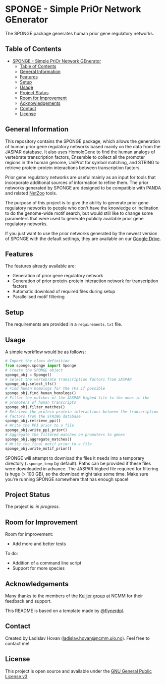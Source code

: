 # SPONGE - Simple PriOr Network GEnerator
The SPONGE package generates human prior gene regulatory networks.


## Table of Contents
- [SPONGE - Simple PriOr Network GEnerator](#sponge---simple-prior-network-generator)
  - [Table of Contents](#table-of-contents)
  - [General Information](#general-information)
  - [Features](#features)
  - [Setup](#setup)
  - [Usage](#usage)
  - [Project Status](#project-status)
  - [Room for Improvement](#room-for-improvement)
  - [Acknowledgements](#acknowledgements)
  - [Contact](#contact)
  - [License](#license)


## General Information
This repository contains the SPONGE package, which allows the generation
of human prior gene regulatory networks based mainly on the data from
the JASPAR database. It also uses HomoloGene to find the human analogs
of vertebrate transcription factors, Ensemble to collect all the
promoter regions in the human genome, UniProt for symbol matching, and
STRING to retrieve protein-protein interactions between transcription
factors.

Prior gene regulatory networks are useful mainly as an input for tools
that incorporate additional sources of information to refine them.
The prior networks generated by SPONGE are designed to be compatible
with PANDA and related [NetZoo](https://github.com/netZoo/netZooPy)
tools.

The purpose of this project is to give the ability to generate prior
gene regulatory networks to people who don't have the knowledge or
inclination to do the genome-wide motif search, but would still like
to change some parameters that were used to generate publicly available
prior gene regulatory networks.

If you just want to use the prior networks generated by the newest
version of SPONGE with the default settings, they are available on our
[Google Drive][drive-link].

[drive-link]: https://drive.google.com/drive/folders/16uGpTWFgaFhRDTxSBQ6VtxjqwHY-0fJz?usp=sharing


## Features
The features already available are:
- Generation of prior gene regulatory network
- Generation of prior protein-protein interaction network for
  transcription factors
- Automatic download of required files during setup
- Parallelised motif filtering


## Setup
The requirements are provided in a `requirements.txt` file.


## Usage
A simple workflow would be as follows:

``` python
# Import the class definition
from sponge.sponge import Sponge
# Create the SPONGE object
sponge_obj = Sponge()
# Select the vertebrate transcription factors from JASPAR
sponge_obj.select_tfs()
# Find human homologs for the TFs if possible
sponge_obj.find_human_homologs()
# Filter the matches of the JASPAR bigbed file to the ones in the
# promoters of human transcripts
sponge_obj.filter_matches()
# Retrieve the protein-protein interactions between the transcription
# factors from the STRING database
sponge_obj.retrieve_ppi()
# Write the PPI prior to a file
sponge_obj.write_ppi_prior()
# Aggregate the filtered matches on promoters to genes
sponge_obj.aggregate_matches()
# Write the final motif prior to a file
sponge_obj.write_motif_prior()
```

SPONGE will attempt to download the files it needs into a temporary
directory (`.sponge_temp` by default). Paths can be provided if these
files were downloaded in advance. The JASPAR bigbed file required for
filtering is huge (> 100 GB), so the download might take some time. Make
sure you're running SPONGE somewhere that has enough space!


## Project Status
The project is: _in progress_.


## Room for Improvement
Room for improvement:
- Add more and better tests

To do:
- Addition of a command line script
- Support for more species


## Acknowledgements
Many thanks to the members of the
[Kuijjer group](https://www.kuijjerlab.org/)
at NCMM for their feedback and support.

This README is based on a template made by
[@flynerdpl](https://www.flynerd.pl/).


## Contact
Created by Ladislav Hovan (ladislav.hovan@ncmm.uio.no).
Feel free to contact me!


## License
This project is open source and available under the
[GNU General Public License v3](LICENSE).